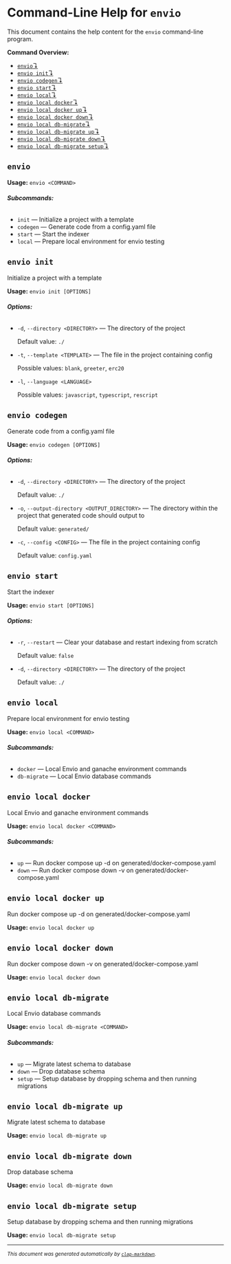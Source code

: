 # Command-Line Help for `envio`

This document contains the help content for the `envio` command-line program.

**Command Overview:**

* [`envio`↴](#envio)
* [`envio init`↴](#envio-init)
* [`envio codegen`↴](#envio-codegen)
* [`envio start`↴](#envio-start)
* [`envio local`↴](#envio-local)
* [`envio local docker`↴](#envio-local-docker)
* [`envio local docker up`↴](#envio-local-docker-up)
* [`envio local docker down`↴](#envio-local-docker-down)
* [`envio local db-migrate`↴](#envio-local-db-migrate)
* [`envio local db-migrate up`↴](#envio-local-db-migrate-up)
* [`envio local db-migrate down`↴](#envio-local-db-migrate-down)
* [`envio local db-migrate setup`↴](#envio-local-db-migrate-setup)

## `envio`

**Usage:** `envio <COMMAND>`

###### **Subcommands:**

* `init` — Initialize a project with a template
* `codegen` — Generate code from a config.yaml file
* `start` — Start the indexer
* `local` — Prepare local environment for envio testing



## `envio init`

Initialize a project with a template

**Usage:** `envio init [OPTIONS]`

###### **Options:**

* `-d`, `--directory <DIRECTORY>` — The directory of the project

  Default value: `./`
* `-t`, `--template <TEMPLATE>` — The file in the project containing config

  Possible values: `blank`, `greeter`, `erc20`

* `-l`, `--language <LANGUAGE>`

  Possible values: `javascript`, `typescript`, `rescript`




## `envio codegen`

Generate code from a config.yaml file

**Usage:** `envio codegen [OPTIONS]`

###### **Options:**

* `-d`, `--directory <DIRECTORY>` — The directory of the project

  Default value: `./`
* `-o`, `--output-directory <OUTPUT_DIRECTORY>` — The directory within the project that generated code should output to

  Default value: `generated/`
* `-c`, `--config <CONFIG>` — The file in the project containing config

  Default value: `config.yaml`



## `envio start`

Start the indexer

**Usage:** `envio start [OPTIONS]`

###### **Options:**

* `-r`, `--restart` — Clear your database and restart indexing from scratch

  Default value: `false`
* `-d`, `--directory <DIRECTORY>` — The directory of the project

  Default value: `./`



## `envio local`

Prepare local environment for envio testing

**Usage:** `envio local <COMMAND>`

###### **Subcommands:**

* `docker` — Local Envio and ganache environment commands
* `db-migrate` — Local Envio database commands



## `envio local docker`

Local Envio and ganache environment commands

**Usage:** `envio local docker <COMMAND>`

###### **Subcommands:**

* `up` — Run docker compose up -d on generated/docker-compose.yaml
* `down` — Run docker compose down -v on generated/docker-compose.yaml



## `envio local docker up`

Run docker compose up -d on generated/docker-compose.yaml

**Usage:** `envio local docker up`



## `envio local docker down`

Run docker compose down -v on generated/docker-compose.yaml

**Usage:** `envio local docker down`



## `envio local db-migrate`

Local Envio database commands

**Usage:** `envio local db-migrate <COMMAND>`

###### **Subcommands:**

* `up` — Migrate latest schema to database
* `down` — Drop database schema
* `setup` — Setup database by dropping schema and then running migrations



## `envio local db-migrate up`

Migrate latest schema to database

**Usage:** `envio local db-migrate up`



## `envio local db-migrate down`

Drop database schema

**Usage:** `envio local db-migrate down`



## `envio local db-migrate setup`

Setup database by dropping schema and then running migrations

**Usage:** `envio local db-migrate setup`



<hr/>

<small><i>
    This document was generated automatically by
    <a href="https://crates.io/crates/clap-markdown"><code>clap-markdown</code></a>.
</i></small>

